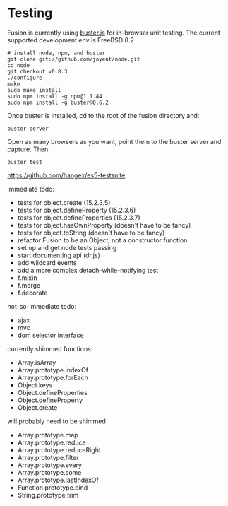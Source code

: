 Testing
=======

Fusion is currently using [buster.js](http://busterjs.org) for in-browser
unit testing. The current supported development env is FreeBSD 8.2

```
# install node, npm, and buster
git clone git://github.com/joyent/node.git
cd node
git checkout v0.8.3
./configure
make
sudo make install
sudo npm install -g npm@1.1.44
sudo npm install -g buster@0.6.2
```

Once buster is installed, cd to the root of the fusion directory and:
```
buster server
```

Open as many browsers as you want, point them to the buster server and capture.
Then:
```
buster test
````

https://github.com/hangex/es5-testsuite

immediate todo:
- tests for object.create (15.2.3.5)
- tests for object.defineProperty (15.2.3.6)
- tests for object.defineProperties (15.2.3.7)
- tests for object.hasOwnProperty (doesn't have to be fancy)
- tests for object.toString (doesn't have to be fancy)
- refactor Fusion to be an Object, not a constructor function
- set up and get node tests passing
- start documenting api (dr.js)
- add wildcard events
- add a more complex detach-while-notifying test
- f.mixin
- f.merge
- f.decorate

not-so-immediate todo:
- ajax
- mvc
- dom selector interface

currently shimmed functions:
- Array.isArray
- Array.prototype.indexOf
- Array.prototype.forEach
- Object.keys
- Object.defineProperties
- Object.defineProperty
- Object.create

will probably need to be shimmed
- Array.prototype.map
- Array.prototype.reduce
- Array.prototype.reduceRight
- Array.prototype.filter
- Array.prototype.every
- Array.prototype.some
- Array.prototype.lastIndexOf
- Function.prototype.bind
- String.prototype.trim
